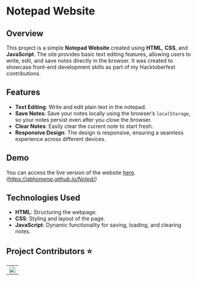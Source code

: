# Notepad Website

## Overview

This project is a simple **Notepad Website** created using **HTML**, **CSS**, and **JavaScript**. The site provides basic text editing features, allowing users to write, edit, and save notes directly in the browser. It was created to showcase front-end development skills as part of my Hacktoberfest contributions.

## Features

- **Text Editing**: Write and edit plain text in the notepad.
- **Save Notes**: Save your notes locally using the browser’s `localStorage`, so your notes persist even after you close the browser.
- **Clear Notes**: Easily clear the current note to start fresh.
- **Responsive Design**: The design is responsive, ensuring a seamless experience across different devices.

## Demo

You can access the live version of the website [here](#). *(https://abhomenp.github.io/Noted/)*



## Technologies Used

- **HTML**: Structuring the webpage.
- **CSS**: Styling and layout of the page.
- **JavaScript**: Dynamic functionality for saving, loading, and clearing notes.


 ## Project Contributors ⭐ 
<table align="aside">
<tr>
<td>
<a href="https://github.com/abhomenp/noted/graphs/contributors" align="center">
  <img src="https://contrib.rocks/image?repo=abhomenp/noted" /> 
</a>
